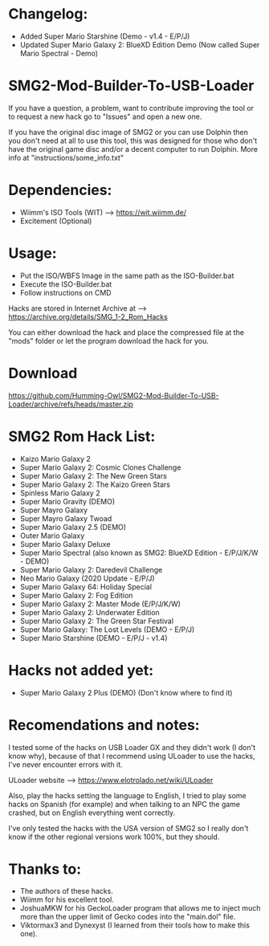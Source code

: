 # Changelog:

- Added Super Mario Starshine (Demo - v1.4 - E/P/J)
- Updated Super Mario Galaxy 2: BlueXD Edition Demo (Now called Super Mario Spectral - Demo)


# SMG2-Mod-Builder-To-USB-Loader

If you have a question, a problem, want to contribute improving the tool or to request a new hack go to "Issues" and open a new one.

If you have the original disc image of SMG2 or you can use Dolphin then you don't need at all to use this tool, this was designed for those who don't have the original game disc and/or a decent computer to run Dolphin. More info at "instructions/some_info.txt"

# Dependencies:

- Wiimm's ISO Tools (WIT) --> https://wit.wiimm.de/
- Excitement (Optional)

# Usage:

- Put the ISO/WBFS Image in the same path as the ISO-Builder.bat
- Execute the ISO-Builder.bat
- Follow instructions on CMD

Hacks are stored in Internet Archive at --> https://archive.org/details/SMG_1-2_Rom_Hacks

You can either download the hack and place the compressed file at the "mods" folder or let the program download the hack for you.

# Download

https://github.com/Humming-Owl/SMG2-Mod-Builder-To-USB-Loader/archive/refs/heads/master.zip

# SMG2 Rom Hack List:

- Kaizo Mario Galaxy 2
- Super Mario Galaxy 2: Cosmic Clones Challenge
- Super Mario Galaxy 2: The New Green Stars
- Super Mario Galaxy 2: The Kaizo Green Stars
- Spinless Mario Galaxy 2 
- Super Mario Gravity (DEMO)
- Super Mayro Galaxy
- Super Mayro Galaxy Twoad
- Super Mario Galaxy 2.5 (DEMO)
- Outer Mario Galaxy
- Super Mario Galaxy Deluxe
- Super Mario Spectral (also known as SMG2: BlueXD Edition - E/P/J/K/W - DEMO)
- Super Mario Galaxy 2: Daredevil Challenge
- Neo Mario Galaxy (2020 Update - E/P/J)
- Super Mario Galaxy 64: Holiday Special
- Super Mario Galaxy 2: Fog Edition
- Super Mario Galaxy 2: Master Mode (E/P/J/K/W)
- Super Mario Galaxy 2: Underwater Edition
- Super Mario Galaxy 2: The Green Star Festival
- Super Mario Galaxy: The Lost Levels (DEMO - E/P/J)
- Super Mario Starshine (DEMO - E/P/J - v1.4)

# Hacks not added yet:

- Super Mario Galaxy 2 Plus (DEMO) (Don't know where to find it)

# Recomendations and notes:

I tested some of the hacks on USB Loader GX and they didn't work (I don't know why), because of that I recommend using ULoader to use the hacks, I've never encounter errors with it.

ULoader website --> https://www.elotrolado.net/wiki/ULoader

Also, play the hacks setting the language to English, I tried to play some hacks on Spanish (for example) and when talking to an NPC the game crashed, but on English everything went correctly.

I've only tested the hacks with the USA version of SMG2 so I really don't know if the other regional versions work 100%, but they should.

# Thanks to:

- The authors of these hacks. 
- Wiimm for his excellent tool. 
- JoshuaMKW for his GeckoLoader program that allows me to inject much more than the upper limit of Gecko codes into the "main.dol" file. 
- Viktormax3 and Dynexyst (I learned from their tools how to make this one).
